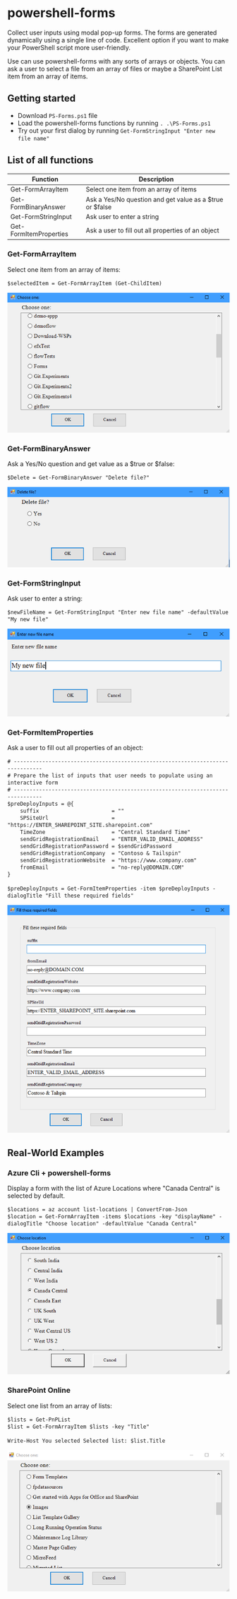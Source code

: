 # powershell-forms
Collect user inputs using modal pop-up forms. 
The forms are generated dynamically using a single line of code. Excellent option if you want to make your PowerShell script more user-friendly.

Use can use powershell-forms with any sorts of arrays or objects. You can ask a user to select a file from an array of files or maybe a SharePoint List item from an array of items. 

## Getting started

- Download `PS-Forms.ps1` file
- Load the powershell-forms functions by running `. .\PS-Forms.ps1`
- Try out your first dialog by running `Get-FormStringInput "Enter new file name"`



## List of all functions

| Function | Description |
| ------ | ------ |
| Get-FormArrayItem | Select one item from an array of items |
| Get-FormBinaryAnswer | Ask a Yes/No question and get value as a $true or $false |
| Get-FormStringInput | Ask user to enter a string |
| Get-FormItemProperties | Ask a user to fill out all properties of an object |



### Get-FormArrayItem
Select one item from an array of items:
```
$selectedItem = Get-FormArrayItem (Get-ChildItem)
```
![](readme-images/dir.png)



### Get-FormBinaryAnswer
Ask a Yes/No question and get value as a $true or $false:

```
$Delete = Get-FormBinaryAnswer "Delete file?"
```

![](readme-images/delete.png)


### Get-FormStringInput
Ask user to enter a string:

```
$newFileName = Get-FormStringInput "Enter new file name" -defaultValue "My new file"
```

![](readme-images/string.png)



### Get-FormItemProperties
Ask a user to fill out all properties of an object:

```
# -------------------------------------------------------------------------------
# Prepare the list of inputs that user needs to populate using an interactive form    
# -------------------------------------------------------------------------------
$preDeployInputs = @{
    suffix                       = ""
    SPSiteUrl                    = "https://ENTER_SHAREPOINT_SITE.sharepoint.com"
    TimeZone                     = "Central Standard Time"
    sendGridRegistrationEmail    = "ENTER_VALID_EMAIL_ADDRESS"
    sendGridRegistrationPassword = $sendGridPassword
    sendGridRegistrationCompany  = "Contoso & Tailspin"
    sendGridRegistrationWebsite  = "https://www.company.com"
    fromEmail                    = "no-reply@DOMAIN.COM"
}

$preDeployInputs = Get-FormItemProperties -item $preDeployInputs -dialogTitle "Fill these required fields"
```

![](readme-images/properties.png)

## Real-World Examples

### Azure Cli + powershell-forms
Display a form with the list of Azure Locations where "Canada Central" is selected by default.
```
$locations = az account list-locations | ConvertFrom-Json
$location = Get-FormArrayItem -items $locations -key "displayName" -dialogTitle "Choose location" -defaultValue "Canada Central"
```
![](readme-images/region-location.png)



### SharePoint Online
Select one list from an array of lists:

```
$lists = Get-PnPList
$list = Get-FormArrayItem $lists -key "Title"

Write-Host You selected Selected list: $list.Title
```
![](readme-images/list.png)
